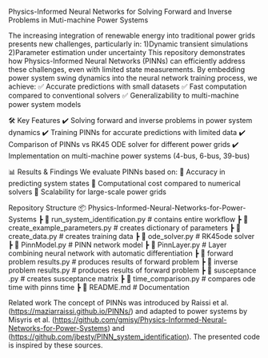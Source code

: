 Physics-Informed Neural Networks for Solving Forward and Inverse Problems in Muti-machine Power Systems

The increasing integration of renewable energy into traditional power grids presents new challenges, particularly in:
1)Dynamic transient simulations
2)Parameter estimation under uncertainty
This repository demonstrates how Physics-Informed Neural Networks (PINNs) can efficiently address these challenges, even with limited state measurements. By embedding power system swing dynamics into the neural network training process, we achieve:
✅ Accurate predictions with small datasets
✅ Fast computation compared to conventional solvers
✅ Generalizability to multi-machine power system models

🛠️ Key Features
✔️ Solving forward and inverse problems in power system dynamics
✔️ Training PINNs for accurate predictions with limited data
✔️ Comparison of PINNs vs RK45 ODE solver for different power grids
✔️ Implementation on multi-machine power systems (4-bus, 6-bus, 39-bus)

📊 Results & Findings
We evaluate PINNs based on:
📌 Accuracy in predicting system states
📌 Computational cost compared to numerical solvers
📌 Scalability for large-scale power grids

Repository Structure
📦 Physics-Informed-Neural-Networks-for-Power-Systems
┣ 📜 run_system_identification.py         # contains entire workflow
┣ 📜 create_example_parameters.py         # creates dictionary of parameters
┣ 📜 create_data.py                      # creates training data
 ┣ 📜 ode_solver.py                       # RK45ode solver
 ┣ 📜 PinnModel.py                        # PINN network model
 ┣ 📜 PinnLayer.py                        # Layer combining neural network with automatic differentiation
 ┣ 📜 forward problem results.py          # produces results of forward problem
 ┣ 📜 inverse problem results.py          # produces results of forward problem
 ┣ 📜 susceptance .py                    # creates susceptance matrix
 ┣ 📜 time_comparison.py               # compares ode time with pinns time
 ┣ 📜 README.md                          # Documentation

 Related work
The concept of PINNs was introduced by Raissi et al. (https://maziarraissi.github.io/PINNs/) and adapted to power systems by Misyris et al. (https://github.com/gmisy/Physics-Informed-Neural-Networks-for-Power-Systems) and (https://github.com/jbesty/PINN_system_identification). The presented code is inspired by these sources.
